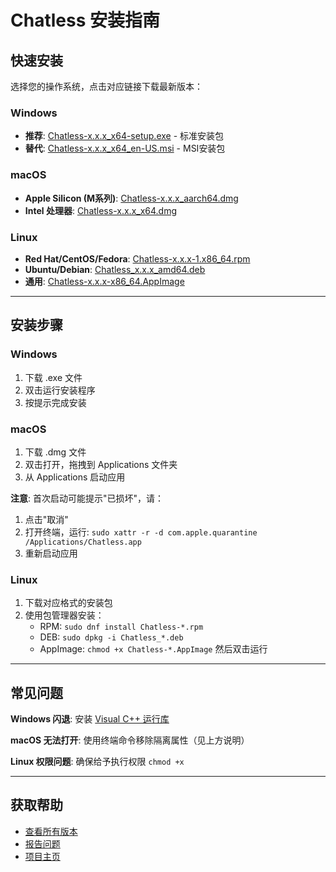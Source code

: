 # Chatless 安装指南

## 快速安装

选择您的操作系统，点击对应链接下载最新版本：

### Windows
- **推荐**: [Chatless-x.x.x_x64-setup.exe](https://github.com/kamjin3086/chatless/releases/latest) - 标准安装包
- **替代**: [Chatless-x.x.x_x64_en-US.msi](https://github.com/kamjin3086/chatless/releases/latest) - MSI安装包

### macOS
- **Apple Silicon (M系列)**: [Chatless-x.x.x_aarch64.dmg](https://github.com/kamjin3086/chatless/releases/latest)
- **Intel 处理器**: [Chatless-x.x.x_x64.dmg](https://github.com/kamjin3086/chatless/releases/latest)

### Linux
- **Red Hat/CentOS/Fedora**: [Chatless-x.x.x-1.x86_64.rpm](https://github.com/kamjin3086/chatless/releases/latest)
- **Ubuntu/Debian**: [Chatless_x.x.x_amd64.deb](https://github.com/kamjin3086/chatless/releases/latest)
- **通用**: [Chatless-x.x.x-x86_64.AppImage](https://github.com/kamjin3086/chatless/releases/latest)

---

## 安装步骤

### Windows
1. 下载 .exe 文件
2. 双击运行安装程序
3. 按提示完成安装

### macOS
1. 下载 .dmg 文件
2. 双击打开，拖拽到 Applications 文件夹
3. 从 Applications 启动应用

**注意**: 首次启动可能提示"已损坏"，请：
1. 点击"取消"
2. 打开终端，运行: `sudo xattr -r -d com.apple.quarantine /Applications/Chatless.app`
3. 重新启动应用

### Linux
1. 下载对应格式的安装包
2. 使用包管理器安装：
   - RPM: `sudo dnf install Chatless-*.rpm`
   - DEB: `sudo dpkg -i Chatless_*.deb`
   - AppImage: `chmod +x Chatless-*.AppImage` 然后双击运行

---

## 常见问题

**Windows 闪退**: 安装 [Visual C++ 运行库](https://aka.ms/vs/17/release/vc_redist.x64.exe)

**macOS 无法打开**: 使用终端命令移除隔离属性（见上方说明）

**Linux 权限问题**: 确保给予执行权限 `chmod +x`

---

## 获取帮助

- [查看所有版本](https://github.com/kamjin3086/chatless/releases)
- [报告问题](https://github.com/kamjin3086/chatless/issues)
- [项目主页](https://github.com/kamjin3086/chatless)
